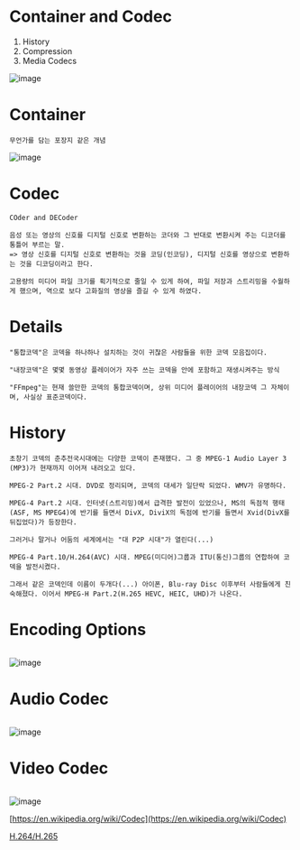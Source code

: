 # Container and Codec

1. History
1. Compression
1. Media Codecs

![image](/uploads/3052ab04de82fea971efe8d012f26d42/image.png)

# Container
```
무언가를 담는 포장지 같은 개념
```
![image](/uploads/b942dd1cc75648a371a73210460654c7/image.png)

# Codec
```
COder and DECoder

음성 또는 영상의 신호를 디지털 신호로 변환하는 코더와 그 반대로 변환시켜 주는 디코더를 통틀어 부르는 말.
=> 영상 신호를 디지털 신호로 변환하는 것을 코딩(인코딩), 디지털 신호를 영상으로 변환하는 것을 디코딩이라고 한다.

고용량의 미디어 파일 크기를 획기적으로 줄일 수 있게 하여, 파일 저장과 스트리밍을 수월하게 했으며, 역으로 보다 고화질의 영상을 즐길 수 있게 하였다.
```

# Details
```
"통합코덱"은 코덱을 하나하나 설치하는 것이 귀찮은 사람들을 위한 코덱 모음집이다.

"내장코덱"은 몇몇 동영상 플레이어가 자주 쓰는 코덱을 안에 포함하고 재생시켜주는 방식

"FFmpeg"는 현재 쓸만한 코덱의 통합코덱이며, 상위 미디어 플레이어의 내장코덱 그 자체이며, 사실상 표준코덱이다.
```

# History
```
초창기 코덱의 춘추전국시대에는 다양한 코덱이 존재했다. 그 중 MPEG-1 Audio Layer 3 (MP3)가 현재까지 이어져 내려오고 있다.

MPEG-2 Part.2 시대. DVD로 정리되며, 코덱의 대세가 일단락 되었다. WMV가 유명하다.

MPEG-4 Part.2 시대. 인터넷(스트리밍)에서 급격한 발전이 있었으나, MS의 독점적 행태(ASF, MS MPEG4)에 반기를 들면서 DivX, DiviX의 독점에 반기를 들면서 Xvid(DivX를 뒤집었다)가 등장한다. 

그러거나 말거나 어둠의 세계에서는 "대 P2P 시대"가 열린다(...)

MPEG-4 Part.10/H.264(AVC) 시대. MPEG(미디어)그룹과 ITU(통신)그룹의 연합하여 코덱을 발전시켰다. 

그래서 같은 코덱인데 이름이 두개다(...) 아이폰, Blu-ray Disc 이후부터 사람들에게 친숙해졌다. 이어서 MPEG-H Part.2(H.265 HEVC, HEIC, UHD)가 나온다.
```

# Encoding Options
```
```
![image](/uploads/d1701a11cc175a884ab9b9f50e592a7d/image.png)

# Audio Codec
```
```
![image](/uploads/d73cb6a4f58ed500b2f9844930d9c689/image.png)

# Video Codec
```
```
![image](/uploads/eeee1aba2ee900983fb7146acef5634c/image.png)





[https://en.wikipedia.org/wiki/Codec](https://en.wikipedia.org/wiki/Codec)

[H.264/H.265](video2)